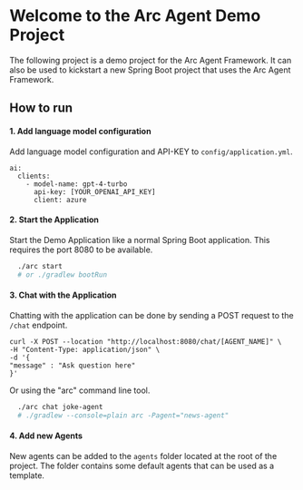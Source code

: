 <!--
SPDX-FileCopyrightText: 2023 Deutsche Telekom AG

SPDX-License-Identifier: CC0-1.0    
-->
# Welcome to the Arc Agent Demo Project

The following project is a demo project for the Arc Agent Framework. 
It can also be used to kickstart a new Spring Boot project that uses the Arc Agent Framework.

## How to run

#### 1. Add language model configuration

Add language model configuration and API-KEY to `config/application.yml`.

```
ai:
  clients:
    - model-name: gpt-4-turbo
      api-key: [YOUR_OPENAI_API_KEY]
      client: azure
```

#### 2. Start the Application

Start the Demo Application like a normal Spring Boot application.
This requires the port 8080 to be available.

```bash
  ./arc start 
  # or ./gradlew bootRun
```


#### 3. Chat with the Application

Chatting with the application can be done by sending a POST request to the `/chat` endpoint.

```
curl -X POST --location "http://localhost:8080/chat/[AGENT_NAME]" \
-H "Content-Type: application/json" \
-d '{
"message" : "Ask question here"
}'
```

Or using the "arc" command line tool.

```bash
  ./arc chat joke-agent
  # ./gradlew --console=plain arc -Pagent="news-agent" 
```

#### 4. Add new Agents

New agents can be added to the `agents` folder located at the root of the project.
The folder contains some default agents that can be used as a template.